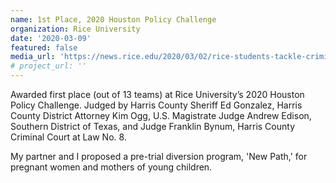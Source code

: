 ```yaml
---
name: 1st Place, 2020 Houston Policy Challenge
organization: Rice University
date: '2020-03-09'
featured: false
media_url: 'https://news.rice.edu/2020/03/02/rice-students-tackle-criminal-justice-reform-at-houston-policy-challenge/'
# project_url: ''
---
```


Awarded first place (out of 13 teams) at Rice University’s 2020 Houston Policy Challenge. Judged by Harris County Sheriff Ed Gonzalez, Harris County District Attorney Kim Ogg, U.S. Magistrate Judge Andrew Edison, Southern District of Texas, and Judge Franklin Bynum, Harris County Criminal Court at Law No. 8.

My partner and I proposed a pre-trial diversion program, 'New Path,' for pregnant women and mothers of young children.